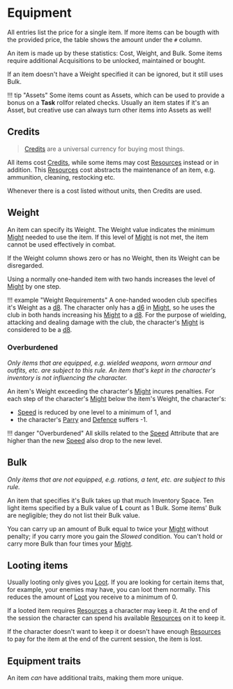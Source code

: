 # Equipment

<!-- Economy: Use real-life value of items, multiply by 10 and round to nearest sensible integer. -->

All entries list the price for a single item. If more items can be bougth with
the provided price, the table shows the amount under the `#` column.

An item is made up by these statistics: Cost, Weight, and Bulk. Some items
require additional Acquisitions to be unlocked, maintained or bought.

If an item doesn't have a Weight specified it can be ignored, but it still uses
Bulk.

!!! tip "Assets"
    Some items count as Assets, which can be used to provide a bonus on a
    **Task** rollfor related checks. Usually an item states if it's an Asset,
    but creative use can always turn other items into Assets as well!

## Credits

> [Credits](#credits) are a universal currency for buying most things.

All items cost [Credits](#credits), while some items may cost
[Resources](/character#resources-res) instead or in addition. This
[Resources](/character#resources-res) cost abstracts the maintenance of an item,
e.g. ammunition, cleaning, restocking etc.

Whenever there is a cost listed without units, then Credits are used.

## Weight

An item can specify its Weight. The Weight value indicates the minimum
[Might](/character#might-mi) needed to use the item. If this level of
[Might](/character#might-mi) is not met, the item cannot be used effectively in
combat.

If the Weight column shows zero or has no Weight, then its Weight can be
disregarded.

Using a normally one-handed item with two hands increases the level of
[Might](/character#might-mi) by one step.

!!! example "Weight Requirements"
    A one-handed wooden club specifies it's Weight as a [d8](#d8). The character
    only has a [d6](#d6) in [Might](/character#might-mi), so he uses the club in
    both hands increasing his [Might](/character#might-mi) to a [d8](#d8). For
    the purpose of wielding, attacking and dealing damage with the club, the
    character's [Might](/character#might-mi) is considered to be a [d8](#d8).

### Overburdened

*Only items that are equipped, e.g. wielded weapons, worn armour and outfits,
etc. are subject to this rule. An item that's kept in the character's inventory
is not influencing the character.*

An item's Weight exceeding the character's [Might](/character#might-mi) incures
penalties. For each step of the character's [Might](/character#might-mi) below
the item's Weight, the character's:

* [Speed](/character#speed-sp) is reduced by one level to a minimum of 1, and
* the character's [Parry](/character#parry) and [Defence](/crisis#defence)
  suffers -1.

!!! danger "Overburdened"
    All skills related to the [Speed](/character#speed-sp) Attribute that are
    higher than the new [Speed](/character#speed-sp) also drop to the new level.

## Bulk

*Only items that are not equipped, e.g. rations, a tent, etc. are subject to
this rule.*

An item that specifies it's Bulk takes up that much Inventory Space. Ten light
items specified by a Bulk value of **L** count as 1 Bulk. Some items' Bulk are
negligible; they do not list their Bulk value.

You can carry up an amount of Bulk equal to twice your
[Might](/character#might-mi) without penalty; if you carry more you gain the
*Slowed* condition. You can't hold or carry more Bulk than four times your
[Might](/character#might-mi).

## Looting items

Usually looting only gives you [Loot](/character#loot). If you are looking for
certain items that, for example, your enemies may have, you can loot them
normally. This reduces the amount of [Loot](#loot) you receive to a minimum of
0.

If a looted item requires [Resources](/character#resources-res) a character may
keep it. At the end of the session the character can spend his available
[Resources](/character#resources-res) on it to keep it.

If the character doesn't want to keep it or doesn't have enough
[Resources](/character#resources-res) to pay for the item at the end of the
current session, the item is lost.

## Equipment traits

An item *can* have additional traits, making them more unique.
